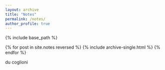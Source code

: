 ```yaml
---
layout: archive
title: "Notes"
permalink: /notes/
author_profile: true
---
```


{% include base_path %}

{% for post in site.notes reversed %}
  {% include archive-single.html %}
{% endfor %}

du coglioni
